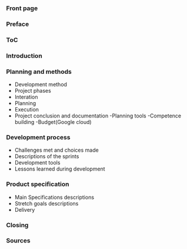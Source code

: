 ### Front page

### Preface

### ToC

### Introduction

### Planning and methods
- Development method
- Project phases
 - Interation
 - Planning
 - Execution
 - Project conclusion and documentation
-Planning tools
-Competence building
-Budget(Google cloud)

### Development process
- Challenges met and choices made
- Descriptions of the sprints
- Development tools
- Lessons learned during development

### Product specification
- Main Specifications descriptions
- Stretch goals descriptions
- Delivery

### Closing 
### Sources


